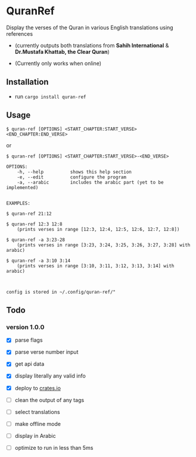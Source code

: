 # QuranRef

Display the verses of the Quran in various English translations using references

- (currently outputs both translations from **Sahih International** & **Dr.Mustafa Khattab, the Clear Quran**)

- (Currently only works when online)

## Installation

- run `cargo install quran-ref`

## Usage

`$ quran-ref [OPTIONS] <START_CHAPTER:START_VERSE> <END_CHAPTER:END_VERSE>`


or


`$ quran-ref [OPTIONS] <START_CHAPTER:START_VERSE>-<END_VERSE>`





```
OPTIONS:
    -h, --help          shows this help section
    -e, --edit          configure the program
    -a, --arabic        includes the arabic part (yet to be implemented)


EXAMPLES:

$ quran-ref 21:12

$ quran-ref 12:3 12:8 
    (prints verses in range [12:3, 12:4, 12:5, 12:6, 12:7, 12:8])

$ quran-ref -a 3:23-28
    (prints verses in range [3:23, 3:24, 3:25, 3:26, 3:27, 3:28] with arabic)

$ quran-ref -a 3:10 3:14
    (prints verses in range [3:10, 3:11, 3:12, 3:13, 3:14] with arabic)



config is stored in ~/.config/quran-ref/"
```



## Todo

### version 1.0.0

- [x] parse flags

- [x] parse verse number input

- [x] get api data

- [x] display literally any valid info

- [x] deploy to [crates.io](https://crates.io/)

- [ ] clean the output of any tags

- [ ] select translations

- [ ] make offline mode

- [ ] display in Arabic

- [ ] optimize to run in less than 5ms
